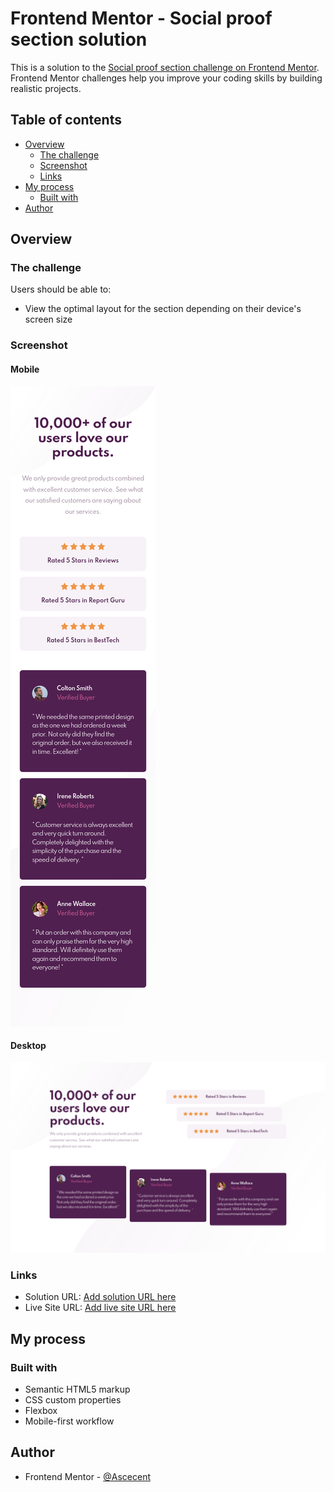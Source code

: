 # Frontend Mentor - Social proof section solution

This is a solution to the [Social proof section challenge on Frontend Mentor](https://www.frontendmentor.io/challenges/social-proof-section-6e0qTv_bA). Frontend Mentor challenges help you improve your coding skills by building realistic projects. 

## Table of contents

- [Overview](#overview)
  - [The challenge](#the-challenge)
  - [Screenshot](#screenshot)
  - [Links](#links)
- [My process](#my-process)
  - [Built with](#built-with)
- [Author](#author)

## Overview

### The challenge

Users should be able to:

- View the optimal layout for the section depending on their device's screen size

### Screenshot

#### Mobile
![](./screenshots/375.png)

#### Desktop
![](./screenshots/1440.png)

### Links

- Solution URL: [Add solution URL here](https://www.frontendmentor.io/solutions/social-proof-section-withg-sass-flexbox-and-bem-hVmr7k3Pv)
- Live Site URL: [Add live site URL here](https://ascecent.github.io/fem-social-proof-section/)

## My process

### Built with

- Semantic HTML5 markup
- CSS custom properties
- Flexbox
- Mobile-first workflow

## Author

- Frontend Mentor - [@Ascecent](https://www.frontendmentor.io/profile/Ascecet)
